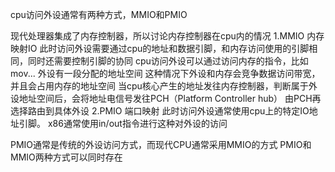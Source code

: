 cpu访问外设通常有两种方式，MMIO和PMIO

现代处理器集成了内存控制器，所以讨论内存控制器在cpu内的情况
1.MMIO 内存映射IO
此时访问外设需要通过cpu的地址和数据引脚，和内存访问使用的引脚相同，同时还需要控制引脚的协同
cpu访问外设可以通过访问内存的指令，比如mov...
外设有一段分配的地址空间
这种情况下外设和内存会竞争数据访问带宽，并且会占用内存的地址空间
当cpu核心产生的地址发往内存控制器，判断属于外设地址空间后，会将地址电信号发往PCH（Platform Controller hub）
由PCH再选择路由到具体外设
2.PMIO 端口映射
此时访问外设通常使用cpu上的特定IO地址引脚。
x86通常使用in/out指令进行这种对外设的访问

PMIO通常是传统的外设访问方式，而现代CPU通常采用MMIO的方式
PMIO和MMIO两种方式可以同时存在